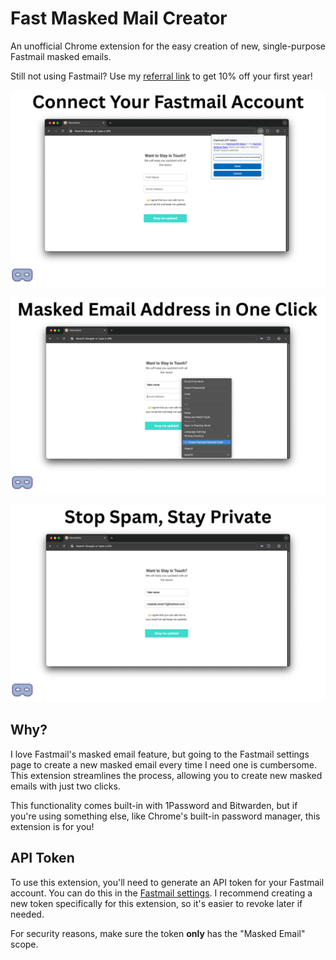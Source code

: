 # Fast Masked Mail Creator

An unofficial Chrome extension for the easy creation of new, single-purpose Fastmail masked emails.

Still not using Fastmail? Use my [referral link](https://join.fastmail.com/0983c12c) to get 10% off your first year!

![Screenshot 1](cws_resources/images/1.png)

![Screenshot 2](cws_resources/images/2.png)

![Screenshot 3](cws_resources/images/3.png)

## Why?
I love Fastmail's masked email feature, but going to the Fastmail settings page to create a new masked email every time
I need one is cumbersome. This extension streamlines the process, allowing you to create new masked emails with just
two clicks.

This functionality comes built-in with 1Password and Bitwarden, but if you're using something else, like Chrome's
built-in password manager, this extension is for you!

## API Token
To use this extension, you'll need to generate an API token for your Fastmail account. You can do this in the [Fastmail
settings](https://app.fastmail.com/settings/security/tokens/new). I recommend creating a new token specifically for this
extension, so it's easier to revoke later if needed.

For security reasons, make sure the token **only** has the "Masked Email" scope.
